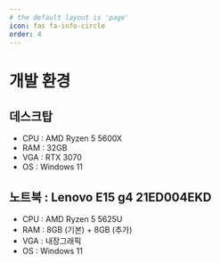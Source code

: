 ```yaml
---
# the default layout is 'page'
icon: fas fa-info-circle
order: 4
---
```


# 개발 환경

## 데스크탑

- CPU : AMD Ryzen 5 5600X
- RAM : 32GB
- VGA : RTX 3070
- OS : Windows 11 

## 노트북 : Lenovo E15 g4 21ED004EKD

- CPU : AMD Ryzen 5 5625U
- RAM : 8GB (기본) + 8GB (추가)
- VGA : 내장그래픽
- OS : Windows 11